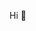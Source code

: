Hi 👋
<!-- 
<p align="left">  
  <img src="https://count.getloli.com/get/@ligdy7?theme=rule34">
</p> 

<!-- github statistics

<div align="left"><img height="200" src="https://github-readme-stats.vercel.app/api?username=ligdy7&show_icons=true" /></div>

 -->
